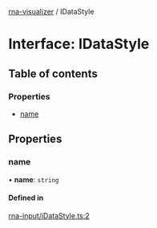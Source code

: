 [rna-visualizer](../README.md) / IDataStyle

# Interface: IDataStyle

## Table of contents

### Properties

- [name](IDataStyle.md#name)

## Properties

### name

• **name**: `string`

#### Defined in

[rna-input/iDataStyle.ts:2](https://github.com/michalhercik/rna-visualizer/blob/43166fe/lib/src/rna-input/iDataStyle.ts#L2)
